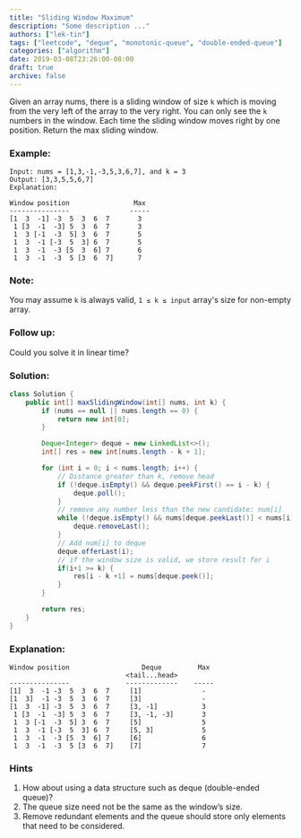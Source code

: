 ```yaml
---
title: "Sliding Window Maximum"
description: "Some description ..."
authors: ["lek-tin"]
tags: ["leetcode", "deque", "monotonic-queue", "double-ended-queue"]
categories: ["algorithm"]
date: 2019-03-08T23:26:00-08:00
draft: true
archive: false
---
```

Given an array nums, there is a sliding window of size `k` which is moving from the very left of the array to the very right. You can only see the `k` numbers in the window. Each time the sliding window moves right by one position. Return the max sliding window.

### Example:
```
Input: nums = [1,3,-1,-3,5,3,6,7], and k = 3
Output: [3,3,5,5,6,7] 
Explanation: 

Window position                Max
---------------               -----
[1  3  -1] -3  5  3  6  7       3
 1 [3  -1  -3] 5  3  6  7       3
 1  3 [-1  -3  5] 3  6  7       5
 1  3  -1 [-3  5  3] 6  7       5
 1  3  -1  -3 [5  3  6] 7       6
 1  3  -1  -3  5 [3  6  7]      7
```
### Note:
You may assume `k` is always valid, `1 ≤ k ≤ input` array's size for non-empty array.

### Follow up:
Could you solve it in linear time?
### Solution:
```java
class Solution {
    public int[] maxSlidingWindow(int[] nums, int k) {
        if (nums == null || nums.length == 0) {
            return new int[0];
        }

        Deque<Integer> deque = new LinkedList<>();
        int[] res = new int[nums.length - k + 1];

        for (int i = 0; i < nums.length; i++) {
            // Distance greater than k, remove head
            if (!deque.isEmpty() && deque.peekFirst() == i - k) {
                deque.poll();
            }
            // remove any number less than the new candidate: num[i]
            while (!deque.isEmpty() && nums[deque.peekLast()] < nums[i]) {
                deque.removeLast();
            }
            // Add num[i] to deque
            deque.offerLast(i);
            // if the window size is valid, we store result for i
            if(i+1 >= k) {
                res[i - k +1] = nums[deque.peek()];
            }
        }

        return res;
    }
}
```
### Explanation:
```
Window position                  Deque         Max
                             <tail...head>
---------------              -------------    -----
[1]  3  -1 -3  5  3  6  7     [1]               -
[1  3]  -1 -3  5  3  6  7     [3]               -
[1  3  -1] -3  5  3  6  7     [3, -1]           3
 1 [3  -1  -3] 5  3  6  7     [3, -1, -3]       3
 1  3 [-1  -3  5] 3  6  7     [5]               5
 1  3  -1 [-3  5  3] 6  7     [5, 3]            5
 1  3  -1  -3 [5  3  6] 7     [6]               6
 1  3  -1  -3  5 [3  6  7]    [7]               7
```
### Hints
1. How about using a data structure such as deque (double-ended queue)?
2. The queue size need not be the same as the window’s size.
3. Remove redundant elements and the queue should store only elements that need to be considered.